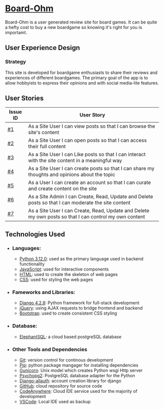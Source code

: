 # [Board-Ohm](https://board-ohm-5d4ddb906f72.herokuapp.com/)

Board-Ohm is a user generated review site for board games. It can be quite a hefty cost to buy a new boardgame so knowing it's right for you is importamt.

## User Experience Design

### Strategy 

This site is developed for boardgame enthusiasts to share their reviews and experiences of different boardgames. The primary goal of the app is to allow hobbyists to express their opinions and with social media-lite features.

## User Stories

| Issue ID | User Story |
|----------|------------|
|[#1](https://github.com/EndaMagennis/board-ohm/issues/1)| As a Site User I can view posts so that I can browse the site's content |
|[#2](https://github.com/EndaMagennis/board-ohm/issues/2)| As a Site User I can open posts so that I can access their full content
|[#3](https://github.com/EndaMagennis/board-ohm/issues/3)| As a Site User I can Like posts so that I can interact with the site content in a meaningful way
|[#4](https://github.com/EndaMagennis/board-ohm/issues/4)|As a Site User I can create posts so that I can share my thoughts and opinions about the topic
|[#5](https://github.com/EndaMagennis/board-ohm/issues/5)|As a User I can create an account so that I can curate and create content on the site|
|[#6](https://github.com/EndaMagennis/board-ohm/issues/6)|As a Site Admin I can Create, Read, Update and Delete posts so that I can moderate the site content|
|[#7](https://github.com/EndaMagennis/board-ohm/issues/7)|As a Site User I can Create, Read, Update and Delete my own posts so that I can control my own content|

## Technologies Used

- ### Languages:

    - [Python 3.12.0](https://www.python.org/downloads/release/python-3120/): used as the primary language used in backend functionality 
    - [JavaScript](https://www.javascript.com/): used for interactive components
    - [HTML](https://www.w3schools.com/html/): used to create the skeleton of web pages
    - [CSS](https://www.w3schools.com/css/): used for styling the web pages

- ### Fameworks and Libraries:

    - [Django 4.2.8](https://docs.djangoproject.com/en/5.0/releases/4.2.8/): Python framework for full-stack development
    - [jQuery](https://jquery.com/): using AJAX requests to bridge frontend and backend
    - [Bootstrap](https://getbootstrap.com/): used to create consistent CSS styling

- ### Database:

    - [ElephantSQL](https://www.elephantsql.com/): a cloud based postgreSQL database

- ### Other Tools and Dependencies

    - [Git](https://git-scm.com/): version control for continous development
    - [Pip](https://pypi.org/project/pip/): python package mangager for installing dependencies
    - [Gunicorn](https://gunicorn.org/): Unix model which creates Python wsgi Http server
    - [Psychopg2](https://pypi.org/project/psycopg2/): PostgreSQL database adapter for the Python
    - [Django-allauth](https://docs.allauth.org/en/latest/release-notes/recent.html#id11): account creation library for django
    - [GitHub](https://github.com/): cloud repository for source code
    - [CodeAnywhere](https://app.codeanywhere.com/): Cloud IDE service used for the majority of development
    - [VSCode](https://code.visualstudio.com/): Local IDE used as backup